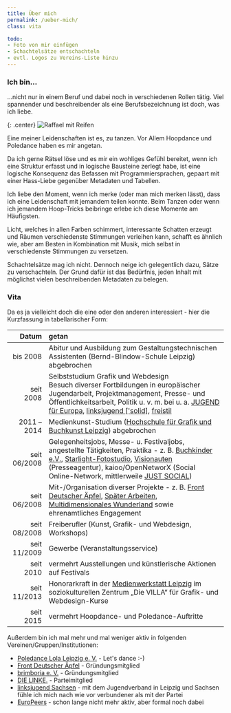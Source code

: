 ```yaml
---
title: Über mich
permalink: /ueber-mich/
class: vita

todo:
- Foto von mir einfügen
- Schachtelsätze entschachteln
- evtl. Logos zu Vereins-Liste hinzu
---
```


### Ich bin... 

...nicht nur in einem Beruf und dabei noch in verschiedenen Rollen tätig. Viel spannender und beschreibender als eine Berufsbezeichnung ist doch, was ich liebe.

{: .center}
![Raffael mit Reifen]({{site.imgpath}}/DSC05559_sw.jpg)

Eine meiner Leidenschaften ist es, zu tanzen. Vor Allem Hoopdance und Poledance haben es mir angetan.

Da ich gerne Rätsel löse und es mir ein wohliges Gefühl bereitet, wenn ich eine Struktur erfasst und in logische Bausteine zerlegt habe, ist eine logische Konsequenz das Befassen mit Programmiersprachen, gepaart mit einer Hass-Liebe gegenüber Metadaten und Tabellen.

Ich liebe den Moment, wenn ich merke (oder man mich merken lässt), dass ich eine Leidenschaft mit jemandem teilen konnte. Beim Tanzen oder wenn ich jemandem Hoop-Tricks beibringe erlebe ich diese Momente am Häufigsten.

Licht, welches in allen Farben schimmert, interessante Schatten erzeugt und Räumen verschiedenste Stimmungen verleihen kann, schafft es ähnlich wie, aber am Besten in Kombination mit Musik, mich selbst in verschiedenste Stimmungen zu versetzen.

Schachtelsätze mag ich nicht. Dennoch neige ich gelegentlich dazu, Sätze zu verschachteln. Der Grund dafür ist das Bedürfnis, jeden Inhalt mit möglichst vielen beschreibenden Metadaten zu belegen.

### Vita

Da es ja vielleicht doch die eine oder den anderen interessiert - hier die Kurzfassung in tabellarischer Form:

  Datum           | getan
-----------------:|:---------------------------------------
bis 2008          | Abitur und Ausbildung zum Gestaltungstechnischen Assistenten (Bernd-Blindow-Schule Leipzig) abgebrochen
seit 2008         | Selbststudium Grafik und Webdesign <br />Besuch diverser Fortbildungen in europäischer Jugendarbeit, Projektmanagement, Presse- und Öffentlichkeitsarbeit, Politik u. v. m. bei u. a. [JUGEND für Europa](https://www.jugendfuereuropa.de/), [linksjugend ['solid]](https://www.linksjugend-solid.de/), [freistil](http://www.freistil-lsa.de/start/index.html)
2011 – 2014 | Medienkunst-Studium ([Hochschule für Grafik und Buchkunst Leipzig](http://www.hgb-leipzig.de/)) abgebrochen
seit 06/2008      | Gelegenheitsjobs, Messe- u. Festivaljobs, angestellte Tätigkeiten, Praktika - z. B. [Buchkinder e.V.](http://www.buchkinder.de/), [Starlight-Fotostudio](http://starlight-foto.de/), [Visionauten](http://visionauten.com/) (Presseagentur), kaioo/OpenNetworX (Social Online-Network, mittlerweile [JUST SOCIAL](https://www.just.social/))
seit 06/2008      | Mit-/Organisation diverser Projekte - z. B. [Front Deutscher Äpfel](http://apfelfront.de/), [Später Arbeiten](/archiv/spaeter-arbeiten/), [Multidimensionales Wunderland](/archiv/mein-wunderland-eu/) sowie ehrenamtliches Engagement
seit 08/2008      | Freiberufler (Kunst, Grafik- und Webdesign, Workshops)
seit 11/2009      | Gewerbe (Veranstaltungsservice)
seit 2010         | vermehrt Ausstellungen und künstlerische Aktionen auf Festivals
seit 11/2013      | Honorarkraft in der [Medienwerkstatt Leipzig](http://villa-leipzig.de/besuchen/werkstaetten/medienwerkstatt/) im soziokulturellen Zentrum „Die VILLA“ für Grafik- und Webdesign-Kurse
seit 2015         | vermehrt Hoopdance- und Poledance-Auftritte

Außerdem bin ich mal mehr und mal weniger aktiv in folgenden Vereinen/Gruppen/Institutionen:

* [Poledance Lola Leipzig e. V.](http://poledance-lola-leipzig.de/) - Let's dance :-)
* [Front Deutscher Äpfel](http://apfelfront.de/) - Gründungsmitglied
* [brimboria e. V.](http://brimboria.net/) - Gründungsmitglied
* [DIE LINKE.](https://www.die-linke.de) - Parteimitglied
* [linksjugend Sachsen](http://www.linksjugend-sachsen.de/) - mit dem Jugendverband in Leipzig und Sachsen fühle ich mich nach wie vor verbundener als mit der Partei
* [EuroPeers](https://www.europeers.de/) - schon lange nicht mehr aktiv, aber formal noch dabei
